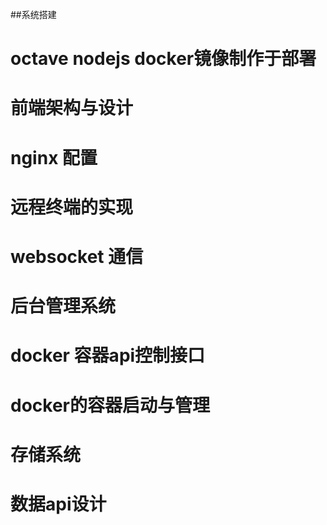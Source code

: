 ##系统搭建

#   octave nodejs  docker镜像制作于部署
#   前端架构与设计
#   nginx 配置
#   远程终端的实现
#   websocket 通信
#   后台管理系统
#   docker 容器api控制接口
#   docker的容器启动与管理
#   存储系统
#   数据api设计
